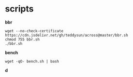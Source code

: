 # scripts
**bbr**
```
wget --no-check-certificate https://cdn.jsdelivr.net/gh/teddysun/across@master/bbr.sh
chmod 755 bbr.sh
./bbr.sh
```
**bench**
```
wget -qO- bench.sh | bash
```
**d**
